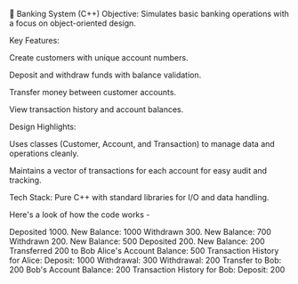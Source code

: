 🏦 Banking System (C++)
Objective: Simulates basic banking operations with a focus on object-oriented design.

Key Features:

Create customers with unique account numbers.

Deposit and withdraw funds with balance validation.

Transfer money between customer accounts.

View transaction history and account balances.

Design Highlights:

Uses classes (Customer, Account, and Transaction) to manage data and operations cleanly.

Maintains a vector of transactions for each account for easy audit and tracking.

Tech Stack: Pure C++ with standard libraries for I/O and data handling.

Here's a look of how the code works -

Deposited 1000. New Balance: 1000
Withdrawn 300. New Balance: 700
Withdrawn 200. New Balance: 500
Deposited 200. New Balance: 200
Transferred 200 to Bob
Alice's Account Balance: 500
Transaction History for Alice:
Deposit: 1000
Withdrawal: 300
Withdrawal: 200
Transfer to Bob: 200
Bob's Account Balance: 200
Transaction History for Bob:
Deposit: 200
